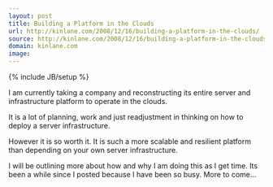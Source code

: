 ```yaml
---
layout: post
title: Building a Platform in the Clouds
url: http://kinlane.com/2008/12/16/building-a-platform-in-the-clouds/
source: http://kinlane.com/2008/12/16/building-a-platform-in-the-clouds/
domain: kinlane.com
image: 
---
```

{% include JB/setup %}<p>I am currently taking a company and reconstructing its entire server and infrastructure platform to operate in the clouds.<p></p>
It is a lot of planning, work and just readjustment in thinking on how to deploy a server infrastructure.<p></p>
However it is so worth it. It is such a more scalable and resilient platform than depending on your own server infrastructure.<p></p>
I will be outlining more about how and why I am doing this as I get time. Its been a while since I posted because I have been so busy. More to come...</p>
